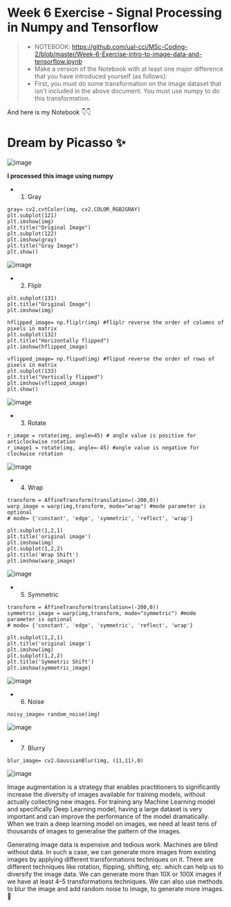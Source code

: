 # Week 6 Exercise - Signal Processing in Numpy and Tensorflow
 
> * NOTEBOOK: https://github.com/ual-cci/MSc-Coding-2/blob/master/Week-6-Exercise-intro-to-image-data-and-tensorflow.ipynb
> * Make a version of the Notebook with at least one major difference that you have introduced yourself (as follows):
> * First, you must do some transformation on the image dataset that isn't included in the above document. You must use numpy to do this transformation.

And here is my Notebook 👇👇


# Dream by Picasso ✨

![image](https://github.com/YuchenTan777/CCI-S2-Coding-Two/blob/main/Week%206%20Exercise%20-%20Signal%20Processing%20in%20Numpy%20and%20Tensorflow/dream.jpg)

**I processed this image using numpy**

* 1. Gray

```
gray= cv2.cvtColor(img, cv2.COLOR_RGB2GRAY) 
plt.subplot(121)
plt.imshow(img)
plt.title("Original Image")
plt.subplot(122)
plt.imshow(gray)
plt.title("Gray Image")
plt.show()
```

![image](https://github.com/YuchenTan777/CCI-S2-Coding-Two/blob/main/Week%206%20Exercise%20-%20Signal%20Processing%20in%20Numpy%20and%20Tensorflow/image/gray.png)

* 2. Fliplr

```
plt.subplot(131) 
plt.title("Original Image") 
plt.imshow(img)

hflipped_image= np.fliplr(img) #fliplr reverse the order of columns of pixels in matrix
plt.subplot(132) 
plt.title("Horizontally flipped")
plt.imshow(hflipped_image)

vflipped_image= np.flipud(img) #flipud reverse the order of rows of pixels in matrix
plt.subplot(133)
plt.title("Vertically flipped")
plt.imshow(vflipped_image)
plt.show()
```

![image](https://github.com/YuchenTan777/CCI-S2-Coding-Two/blob/main/Week%206%20Exercise%20-%20Signal%20Processing%20in%20Numpy%20and%20Tensorflow/image/fliplr.png)

* 3. Rotate

```
r_image = rotate(img, angle=45) # angle value is positive for anticlockwise rotation 
r_image1 = rotate(img, angle=-45) #angle value is negative for clockwise rotation
```

![image](https://github.com/YuchenTan777/CCI-S2-Coding-Two/blob/main/Week%206%20Exercise%20-%20Signal%20Processing%20in%20Numpy%20and%20Tensorflow/image/rotate.png)

* 4. Wrap

```
transform = AffineTransform(translation=(-200,0))  
warp_image = warp(img,transform, mode="wrap") #mode parameter is optional
# mode= {'constant', 'edge', 'symmetric', 'reflect', 'wrap'}

plt.subplot(1,2,1)
plt.title('original image')
plt.imshow(img)
plt.subplot(1,2,2)
plt.title('Wrap Shift')
plt.imshow(warp_image)
```

![image](https://github.com/YuchenTan777/CCI-S2-Coding-Two/blob/main/Week%206%20Exercise%20-%20Signal%20Processing%20in%20Numpy%20and%20Tensorflow/image/wrap.png)

* 5. Symmetric

```
transform = AffineTransform(translation=(-200,0))  
symmetric_image = warp(img,transform, mode="symmetric") #mode parameter is optional
# mode= {'constant', 'edge', 'symmetric', 'reflect', 'wrap'}

plt.subplot(1,2,1)
plt.title('original image')
plt.imshow(img)
plt.subplot(1,2,2)
plt.title('Symmetric Shift')
plt.imshow(symmetric_image)
```

![image](https://github.com/YuchenTan777/CCI-S2-Coding-Two/blob/main/Week%206%20Exercise%20-%20Signal%20Processing%20in%20Numpy%20and%20Tensorflow/image/symmetric.png)

* 6. Noise

```
noisy_image= random_noise(img)
```

![image](https://github.com/YuchenTan777/CCI-S2-Coding-Two/blob/main/Week%206%20Exercise%20-%20Signal%20Processing%20in%20Numpy%20and%20Tensorflow/image/noise.png)

* 7. Blurry

```
blur_image= cv2.GaussianBlur(img, (11,11),0)
```

![image](https://github.com/YuchenTan777/CCI-S2-Coding-Two/blob/main/Week%206%20Exercise%20-%20Signal%20Processing%20in%20Numpy%20and%20Tensorflow/image/blurry.png)

Image augmentation is a strategy that enables practitioners to significantly increase the diversity of images available for training models, without actually collecting new images. For training any Machine Learning model and specifically Deep Learning model, having a large dataset is very important and can improve the performance of the model dramatically. When we train a deep learning model on images, we need at least tens of thousands of images to generalise the pattern of the images.

Generating image data is expensive and tedious work. Machines are blind without data. In such a case, we can generate more images from existing images by applying different transformations techniques on it. There are different techniques like rotation, flipping, shifting, etc. which can help us to diversify the image data. We can generate more than 10X or 100X images if we have at least 4–5 transformations techniques. We can also use methods to blur the image and add random noise to image, to generate more images.📝

